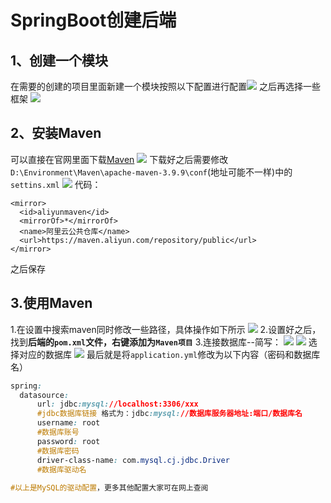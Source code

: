 # SpringBoot创建后端
## 1、创建一个模块
在需要的创建的项目里面新建一个模块按照以下配置进行配置![](https://www.fzpersonalweb.xyz/api/uploads/b5ca9d5a-fafa-49f7-8f6c-a42ab0588a3e_后端配置.png)
之后再选择一些框架
![](https://www.fzpersonalweb.xyz/api/uploads/81f0a17a-71a6-4926-90d2-ef1799283df0_框架.png)
## 2、安装Maven
可以直接在官网里面下载[Maven](https://maven.apache.org/download.cgi)
![](https://www.fzpersonalweb.xyz/api/uploads/3e202f0c-6a83-46d6-9952-6283810faac9_Maven.png)
下载好之后需要修改`D:\Environment\Maven\apache-maven-3.9.9\conf`(地址可能不一样)中的`settins.xml`
![](https://www.fzpersonalweb.xyz/api/uploads/ada6555d-3241-4901-ad0c-58c258a5018e_修改maven.png)
代码：
```language
<mirror>
  <id>aliyunmaven</id>
  <mirrorOf>*</mirrorOf>
  <name>阿里云公共仓库</name>
  <url>https://maven.aliyun.com/repository/public</url>
</mirror>
```
之后保存
## 3.使用Maven

1.在设置中搜索maven同时修改一些路径，具体操作如下所示
![](https://www.fzpersonalweb.xyz/api/uploads/1a441c78-8e19-45a9-8103-3038ed64c1f8_image.png)
2.设置好之后，找到**后端的`pom.xml`文件，右键添加为`Maven项目`**
3.连接数据库--简写：
![](https://www.fzpersonalweb.xyz/api/uploads/641462b1-5093-43a4-8de7-436cea6711c2_image.png)
![](https://www.fzpersonalweb.xyz/api/uploads/c1432aa4-2c5c-4cc1-a91a-2879beb700aa_image.png)
选择对应的数据库
![](https://www.fzpersonalweb.xyz/api/uploads/4919724c-6e84-4938-a4ad-ad8f3ff4e09c_image.png)
最后就是将`application.yml`修改为以下内容（密码和数据库名）
```css
spring:
  datasource:
      url: jdbc:mysql://localhost:3306/xxx 
      #jdbc数据库链接 格式为：jdbc:mysql://数据库服务器地址:端口/数据库名
      username: root
      #数据库账号
      password: root
      #数据库密码
      driver-class-name: com.mysql.cj.jdbc.Driver
      #数据库驱动名
      
#以上是MySQL的驱动配置，更多其他配置大家可在网上查阅

```